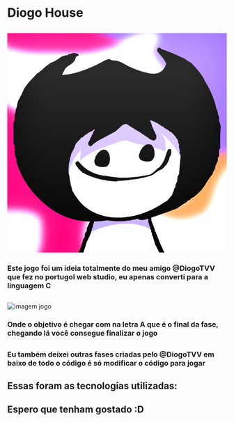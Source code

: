 # Diogo House

##

<img src="images/FOTO-DO-PERFIL-AADADSOIASDIO.png" alt="foto diogo" />

<h3>Este jogo foi um ideia totalmente do meu amigo @DiogoTVV que fez no portugol web studio, eu apenas converti para a linguagem C</h3>

##

<img src="" alt="imagem jogo" />

<h3>Onde o objetivo é chegar com  na letra A que é o final da fase, chegando lá você consegue finalizar o jogo</h3>

##

<h3>Eu também deixei outras fases criadas pelo @DiogoTVV em baixo de todo o código é só modificar o código para jogar</h3>

##

<h2>Essas foram as tecnologias utilizadas:</h2>


##

<h2>Espero que tenham gostado :D</h2>